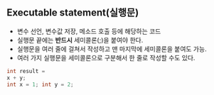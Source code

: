 ## Executable statement(실행문)
- 변수 선언, 변수값 저장, 메소드 호출 등에 해당하는 코드
- 실행문 끝에는 <b>반드시</b> 세미콜론(;)을 붙여야 한다.
- 실행문을 여러 줄에 걸쳐서 작성하고 맨 마지막에 세미콜론을 붙여도 가능.
- 여러 가지 실행문을 세미콜론으로 구분해서 한 줄로 작성할 수도 있다.
```java
int result =
x + y;
int x = 1; int y = 2;
```
